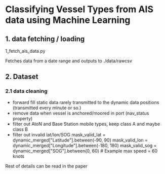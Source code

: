 # Classifying Vessel Types from AIS data using Machine Learning

## 1. data fetching / loading

1_fetch_ais_data.py

Fetches data from a date range and outputs to ./data/rawcsv

## 2. Dataset

### 2.1 data cleaning

- forward fill static data rarely transmitted to the dynamic data positions (transmitted every minute or so.)
- remove data when vessel is anchored/moored in port (nav_status property)
- filter out AtoN and Base Station mobile types, keep class A and maybe class B
- filter out invalid lat/lon/SOG
    mask_valid_lat = dynamic_merged["Latitude"].between(-90, 90)
    mask_valid_lon = dynamic_merged["Longitude"].between(-180, 180)
    mask_valid_sog = dynamic_merged["SOG"].between(0, 60)  # Example max speed = 60 knots


Rest of details can be read in the paper